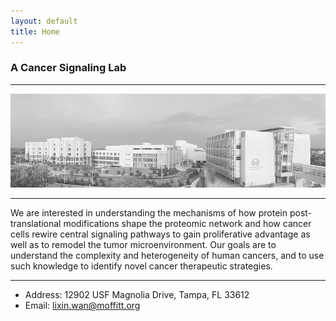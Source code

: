 ```yaml
---
layout: default
title: Home
---
```


###  A Cancer Signaling Lab
* * *
![Branching](./pics/Moffitt-pano-exterior-with-bridge-for-print_300_gray-small.png)
* * *
We are interested in understanding the mechanisms of how protein post-translational modifications shape the proteomic network and how cancer cells rewire central signaling pathways to gain proliferative advantage as well as to remodel the tumor microenvironment. Our goals are to understand the complexity and heterogeneity of human cancers, and to use such knowledge to identify novel cancer therapeutic strategies.
* * *
- Address: 12902 USF Magnolia Drive, Tampa, FL 33612
- Email: lixin.wan@moffitt.org
